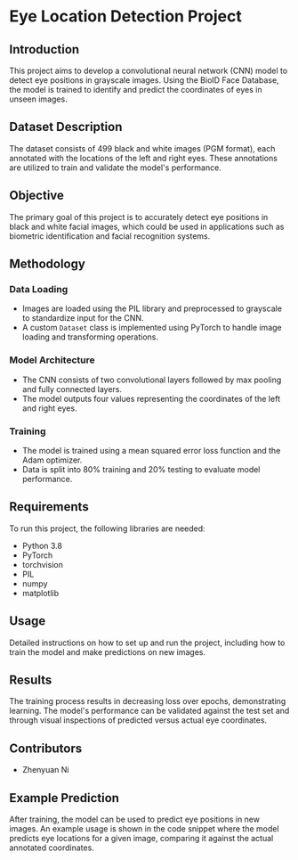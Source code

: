 # Eye Location Detection Project

## Introduction
This project aims to develop a convolutional neural network (CNN) model to detect eye positions in grayscale images. Using the BioID Face Database, the model is trained to identify and predict the coordinates of eyes in unseen images.

## Dataset Description
The dataset consists of 499 black and white images (PGM format), each annotated with the locations of the left and right eyes. These annotations are utilized to train and validate the model's performance.

## Objective
The primary goal of this project is to accurately detect eye positions in black and white facial images, which could be used in applications such as biometric identification and facial recognition systems.

## Methodology

### Data Loading
- Images are loaded using the PIL library and preprocessed to grayscale to standardize input for the CNN.
- A custom `Dataset` class is implemented using PyTorch to handle image loading and transforming operations.

### Model Architecture
- The CNN consists of two convolutional layers followed by max pooling and fully connected layers.
- The model outputs four values representing the coordinates of the left and right eyes.

### Training
- The model is trained using a mean squared error loss function and the Adam optimizer.
- Data is split into 80% training and 20% testing to evaluate model performance.

## Requirements
To run this project, the following libraries are needed:
- Python 3.8
- PyTorch
- torchvision
- PIL
- numpy
- matplotlib

## Usage
Detailed instructions on how to set up and run the project, including how to train the model and make predictions on new images.

## Results
The training process results in decreasing loss over epochs, demonstrating learning. The model's performance can be validated against the test set and through visual inspections of predicted versus actual eye coordinates.

## Contributors
- Zhenyuan Ni

## Example Prediction
After training, the model can be used to predict eye positions in new images. An example usage is shown in the code snippet where the model predicts eye locations for a given image, comparing it against the actual annotated coordinates.

